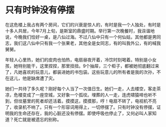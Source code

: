 # 只有时钟没有停摆

在这危楼上我占有两个房间，它们的兴衰是惊人的，有时是我一个人独处，有时是十多人共居，今年7月上旬，是斯室的鼎盛时期。举行第一次晚餐时，我诙谐地说，今晚我们恰好一桌，是八仙过海。不过八仙中只有一个何仙姑，其他都是男同志，我们这八仙中只有我一个张果老，其他全是女同志，有的叫我外公，有的喊我舅舅。

年轻人心里热，她们的皮肉也怕热，电扇昼夜开着，冷饮时刻喝着。特别是小女孩，她特别能干，这里捏捏，那里扭扭。9个抽屉，三个柜子，都被她彻底翻过来了，凡她喜欢的玩意儿，都装进她的书包袋。这些玩意儿的所有者是我的次孙，不在这儿，他是缺席遭了灾。

她们一共待了多久呢？刚好每个人当了一次值日生。她们一走，人去楼空，客走茶凉，危楼变成了一座空城，又好象一个孤坟。埋葬的人一走，连虎啸猿啼也听不到，但坟墓里的死者却还活着。摸摸这，摸摸那，哼！电扇不转了，电视机不亮了，收录机不响了。只有一个形容词用得上，一切停摆了。只有时钟没有停摆，证明我的生命还存在，我的心脏还没有停摆。即使呼吸也停止了，又何必叫人家知道？死亡就是被遗忘的别称。


